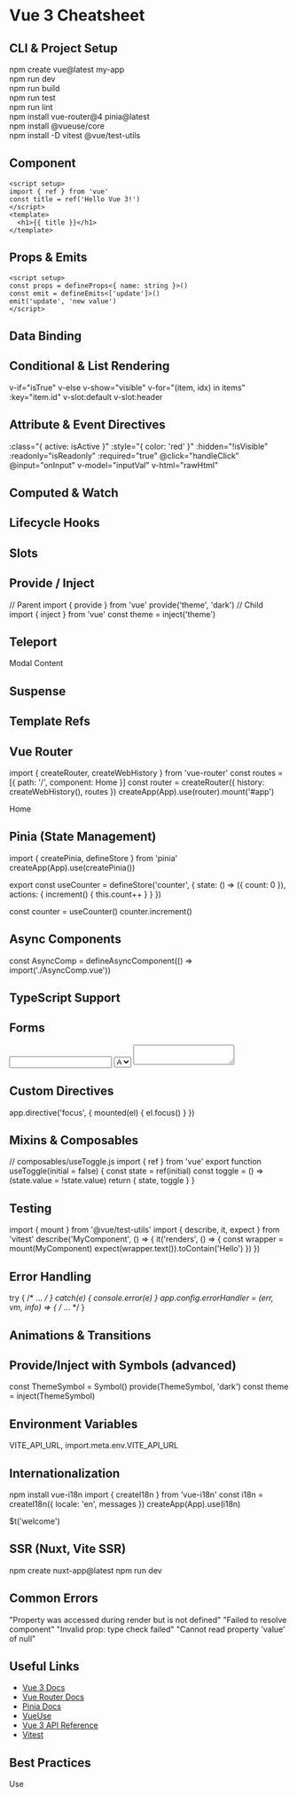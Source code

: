 # Vue 3 Cheatsheet

## CLI & Project Setup
npm create vue@latest my-app  
npm run dev  
npm run build  
npm run test  
npm run lint  
npm install vue-router@4 pinia@latest  
npm install @vueuse/core  
npm install -D vitest @vue/test-utils

## Component
```vue
<script setup>
import { ref } from 'vue'
const title = ref('Hello Vue 3!')
</script>
<template>
  <h1>{{ title }}</h1>
</template>
```

## Props & Emits
```vue
<script setup>
const props = defineProps<{ name: string }>()
const emit = defineEmits<['update']>()
emit('update', 'new value')
</script>
```

## Data Binding
<template>
  {{ message }}
  <input v-model="message">
  <button @click="onClick">Click</button>
  <span :class="{ active: isActive }"></span>
  <img :src="imgUrl">
  <Child :data="parentData" />
  <input :disabled="isDisabled">
  <button @dblclick="doDouble"></button>
  <input @input="onInput">
</template>

## Conditional & List Rendering
v-if="isTrue"
v-else
v-show="visible"
v-for="(item, idx) in items" :key="item.id"
v-slot:default
v-slot:header

## Attribute & Event Directives
:class="{ active: isActive }"
:style="{ color: 'red' }"
:hidden="!isVisible"
:readonly="isReadonly"
:required="true"
@click="handleClick"
@input="onInput"
v-model="inputVal"
v-html="rawHtml"

## Computed & Watch
<script setup>
import { ref, computed, watch } from 'vue'
const count = ref(0)
const double = computed(() => count.value * 2)
watch(count, (val, old) => { /* ... */ })
</script>

## Lifecycle Hooks
<script setup>
import { onMounted, onUpdated, onUnmounted, onBeforeMount, onBeforeUpdate } from 'vue'
onMounted(() => { /* ... */ })
onUpdated(() => { /* ... */ })
onUnmounted(() => { /* ... */ })
</script>

## Slots
<Child>
  <template #default>Default Slot</template>
  <template #header>Header Content</template>
</Child>

## Provide / Inject
// Parent
import { provide } from 'vue'
provide('theme', 'dark')
// Child
import { inject } from 'vue'
const theme = inject('theme')

## Teleport
<Teleport to="body">
  <div>Modal Content</div>
</Teleport>

## Suspense
<Suspense>
  <template #default>
    <AsyncComponent />
  </template>
  <template #fallback>Loading...</template>
</Suspense>

## Template Refs
<template>
  <input ref="inputRef">
</template>
<script setup>
import { ref, onMounted } from 'vue'
const inputRef = ref(null)
onMounted(() => inputRef.value.focus())
</script>

## Vue Router
import { createRouter, createWebHistory } from 'vue-router'
const routes = [{ path: '/', component: Home }]
const router = createRouter({ history: createWebHistory(), routes })
createApp(App).use(router).mount('#app')

<router-link to="/">Home</router-link>
<router-view />

## Pinia (State Management)
import { createPinia, defineStore } from 'pinia'
createApp(App).use(createPinia())

export const useCounter = defineStore('counter', {
  state: () => ({ count: 0 }),
  actions: { increment() { this.count++ } }
})

const counter = useCounter()
counter.increment()

## Async Components
const AsyncComp = defineAsyncComponent(() => import('./AsyncComp.vue'))

## TypeScript Support
<script lang="ts" setup>
import { ref } from 'vue'
const count = ref<number>(0)
</script>

## Forms
<input v-model="inputVal">
<select v-model="selected">
  <option value="A">A</option>
  <option value="B">B</option>
</select>
<textarea v-model="text"></textarea>
<ValidationComponent :rules="{ required: true }" v-model="value" />

## Custom Directives
app.directive('focus', {
  mounted(el) { el.focus() }
})

## Mixins & Composables
// composables/useToggle.js
import { ref } from 'vue'
export function useToggle(initial = false) {
  const state = ref(initial)
  const toggle = () => (state.value = !state.value)
  return { state, toggle }
}

## Testing
import { mount } from '@vue/test-utils'
import { describe, it, expect } from 'vitest'
describe('MyComponent', () => {
  it('renders', () => {
    const wrapper = mount(MyComponent)
    expect(wrapper.text()).toContain('Hello')
  })
})

## Error Handling
try { /* ... */ } catch(e) { console.error(e) }
app.config.errorHandler = (err, vm, info) => { /* ... */ }

## Animations & Transitions
<template>
  <transition name="fade">
    <div v-if="show">Fade Me</div>
  </transition>
</template>
<style>
.fade-enter-active, .fade-leave-active { transition: opacity 0.5s }
.fade-enter-from, .fade-leave-to { opacity: 0 }
</style>

## Provide/Inject with Symbols (advanced)
const ThemeSymbol = Symbol()
provide(ThemeSymbol, 'dark')
const theme = inject(ThemeSymbol)

## Environment Variables
VITE_API_URL, import.meta.env.VITE_API_URL

## Internationalization
npm install vue-i18n
import { createI18n } from 'vue-i18n'
const i18n = createI18n({ locale: 'en', messages })
createApp(App).use(i18n)

$t('welcome')
<template><span>{{ $t('welcome') }}</span></template>

## SSR (Nuxt, Vite SSR)
npm create nuxt-app@latest
npm run dev

## Common Errors
"Property was accessed during render but is not defined"
"Failed to resolve component"
"Invalid prop: type check failed"
"Cannot read property 'value' of null"

## Useful Links
- [Vue 3 Docs](https://vuejs.org/guide/introduction.html)
- [Vue Router Docs](https://router.vuejs.org/)
- [Pinia Docs](https://pinia.vuejs.org/)
- [VueUse](https://vueuse.org/)
- [Vue 3 API Reference](https://vuejs.org/api/)
- [Vitest](https://vitest.dev/)

## Best Practices
Use <script setup> for composition API  
Group logic in composables  
Use Pinia for state management  
Keep components small and focused  
Type props and data  
Validate props/events  
Limit template nesting  
Split code into modules  
Test components and composables  
Use async components for code splitting  
Document complex logic  
Automate builds and tests  
Keep dependencies updated  
Backup config files  
Optimize for performance  
Monitor runtime errors  
Prefer composition API over options API  
Use named slots  
Archive unused code  
Update README  
Use transitions for UX  
Support SSR  
Use environment variables  
Use internationalization  
Prefer SCSS/SASS for styles  
Use Vite for builds  
Prefer functional components  
Use SVG icons  
Optimize images and assets  
Profile and monitor performance  
Automate linting and formatting  
Test edge cases  
Handle errors gracefully  
Prefer strong typing  
Use feature flags for experiments  
Use constants for magic values  
Organize routes and stores  
Keep code DRY  
Minimize global state  
Prefer readonly props  
Handle loading and error states  
Use async/await in composables  
Review and update dependencies  
Document APIs and types  
Support accessibility  
Prefer modular structure  
Use lazy loading for routes  
Handle 404 and fallback UI  
Implement pagination and search  
Review bundle size  
Use code splitting  
Follow Vue style guide  
Use CI/CD pipelines  
Backup configs  
Monitor logs  
Implement dark mode and themes  
Support mobile and responsive layouts  
Archive unused components  
Prefer composition over inheritance  
Use content projection  
Handle side effects in composables  
Use server-side rendering when needed  
Profile memory usage  
Write comments for complex logic  
Lint before commit  
Keep test coverage high  
Refactor old code  
Archive unused modules  
Review dependencies  
Optimize change detection  
Prefer native APIs  
Use tree-shakable modules  
Test real-world flows  
Implement SEO  
Check accessibility  
Use ARIA attributes  
Profile performance  
Automate deployment  
Use code reviews  
Optimize for mobile  
Support localization  
Use code splitting  
Prefer ES modules  
Cache static assets  
Monitor error logs  
Prefer stateless components  
Handle side effects  
Use feature modules  
Write integration tests  
Automate code formatting  
Use Husky for git hooks  
Handle edge cases in forms  
Share data via composables  
Document environment setup  
Prefer template over inline HTML  
Use theme support  
Implement loading states  
Handle API rate limits  
Use retry for failed requests  
Archive unused code  
Optimize bundle size  
Review updates  